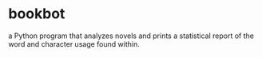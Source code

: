 # bookbot
 a Python program that analyzes novels and prints a statistical report of the word and character usage found within.
